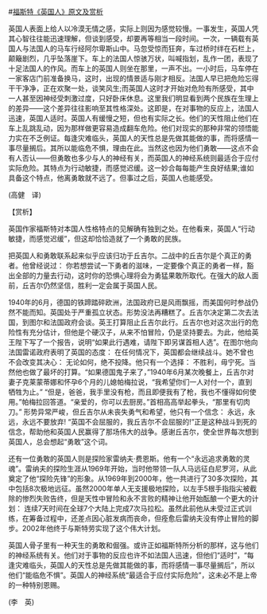 #[福斯特《英国人》原文及赏析](https://www.vrrw.net/wx/12514.html)

英国人表面上给人以冷漠无情之感，实际上则因为感觉较慢。一事发生，英国人凭其心智往往能迅速理解，但谈到感受，却要再等相当一段时间。一次，一辆载有英国人与法国人的马车行经阿尔卑斯山中。马忽受惊而狂奔，车过桥时绊在石栏上，颠簸剧烈，几乎坠落崖下。车上的法国人惊骇万状，叫喊指划，乱作一团，表现了十足法国人的作风。而车上的英国人则坐在那里，一声不出。一小时后，马车停在一家客店门前准备换马，这时，出现的情景适与刚才相反。法国人早已把危险忘得干干净净，正在欢聚一处，谈笑风生;而英国人这时才开始对危险有所感受，其中一人甚至因神经受刺激过度，只好卧床休息。这里我们明显看到两个民族在生理上的差异——这个差异往往影响至其性格深处。这即是，在对事物的反应上，法国人迅速，英国人适时。英国人有缓慢之短，但也有实际之长。他们的天性阻止他们在车上乱跳乱动，因为那样做更容易造成翻车危险。他们对现实的那种非常的领悟能力实在不乏例证。每逢灾难临头，英国人的天性总是先做其能做的事，而将感情一事尽量搁后。其所以能临危不惧，理由在此。当然这也因为他们勇敢——这点不会有人否认——但勇敢也多少与人的神经有关，而英国人的神经系统则最适合于应付实际危险。其特点为行动敏捷，而感觉迟缓。这一妙合每每能产生良好结果;谁如具备这个特点，他离勇敢就不远了。但事过之后，英国人也能感受。

(高健　译)



【赏析】

英国作家福斯特对本国人性格特点的见解确有独到之处。在他看来，英国人“行动敏捷，而感觉迟缓”，但这却恰恰造就了一个勇敢的民族。

把英国人和勇敢联系起来似乎应该归功于丘吉尔。二战中的丘吉尔是个真正的勇者。他曾经说过： 你若想尝试一下勇者的滋味，一定要像个真正的勇者一样，豁出全部的力量去行动，这时你的恐惧心理将会为勇猛果敢所取代。在强大的敌人面前，丘吉尔仍然坚信，胜利一定会属于英国人民。

1940年的6月，德国的铁蹄踏碎欧洲，法国政府已是风雨飘摇，而美国何时参战仍然不能而知。英国处于严重孤立状态。形势没法再糟糕了。丘吉尔决定第二次去法国，到图尔和法国政府会谈。英王打算阻止丘吉尔此行。丘吉尔也对这次出行的危险性有充分估计，但他是个硬汉子，从来不怕冒险，仍是坚持要去。为此，他给英王陛下写了一个报告，说明“如果此行遇难，请陛下即另谋首相人选”。在图尔他向法国雷诺政府表明了英国的态度： 在任何情况下，英国都会继续战斗。她不曾也不会改变其决心： 无论如何，绝不投降。他只有一个选择： 不胜利，毋宁死。当然他也做了最坏的打算。“如果德国鬼子来了，”1940年6月某次晚餐上，丘吉尔对妻子克莱蒙蒂娜和怀孕6个月的儿媳帕梅拉说，“我希望你们一人对付一个，直到牺牲为止。” “但是，爸爸，我手里没有枪，而且即便我有了枪，我也不懂得如何使用。”帕梅拉回答道。“亲爱的，你可以去厨房。”首相高高举起拳头，“那里有切肉刀。” 形势异常严峻，但丘吉尔从未丧失勇气和希望，他只有一个信念： 永远，永远，永远不要放弃! “英国不会屈服的，我丘吉尔不会屈服的!”正是这种战斗到死的信念，帮助他和英国人民赢得了那场伟大的战争。感谢丘吉尔，使全世界每次想到英国人，总会想起“勇敢”这个词。

还有一位勇敢的英国人则是探险家雷纳夫·费恩斯。他有一个“永远追求勇敢的灵魂”。雷纳夫的探险生涯从1969年开始，当时他带领一队人马远征白尼罗河，从此奠定了他“探险先锋”的形象。从1969年到2000年，他一共进行了30多次探险，其中包括8次极地远征。虽然2000年单人无支援极地探险，以左手5根手指指尖被截除的惨烈失败告终，但是天性中冒险和永不言败的精神让他开始酝酿一个更大的计划： 连续7天时间在全球7个大陆上完成7次马拉松。虽然此前他从未受过正式训练，在筹备过程中，还差点因心脏发病而丧命，但痊愈后雷纳夫没有停止冒险的脚步。2002年他终于与斯特劳实现了这个伟大计划。

英国人骨子里有一种天生的勇敢和倔强。或许正如福斯特所分析的那样，这与他们的神经系统有关。他们对于事物的反应也许不如法国人迅速，但他们“适时”，“每逢灾难临头，英国人的天性总是先做其能做的事，而将感情一事尽量搁后”，所以他们“能临危不惧”。英国人的神经系统“最适合于应付实际危险”，这未必不是上帝的一种特别恩赐。

(李　英)

